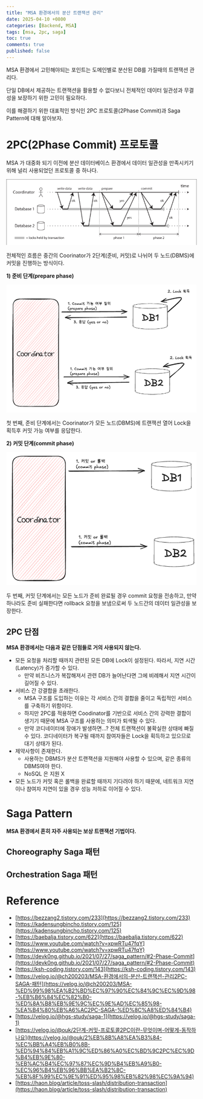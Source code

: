 ```yaml
---
title: "MSA 환경에서의 분산 트랜잭션 관리"
date: 2025-04-10 +0800
categories: [Backend, MSA]
tags: [msa, 2pc, saga]
toc: true
comments: true
published: false
---
```


MSA 환경에서 고민해야되는 포인트는 도메인별로 분산된 DB를 가질때의 트랜잭션 관리다.

단일 DB에서 제공하는 트랜잭션을 활용할 수 없다보니 전체적인 데이터 일관성과 무결성을 보장하기 위한 고민이 필요하다.

이를 해결하기 위한 대표적인 방식인 2PC 프로토콜(2Phase Commit)과 Saga Pattern에 대해 알아보자.

# 2PC(2Phase Commit) 프로토콜
MSA 가 대중화 되기 이전에 분산 데이터베이스 환경에서 데이터 일관성을 만족시키기 위해 널리 사용되었던 프로토콜 중 하나다.

![Image](./MSA환경에서의분산트랜잭션관리_2PC_구조.png)

전체적인 흐름은 중간의 Coorinator가 2단계(준비, 커밋)로 나뉘어 두 노드(DBMS)에 커밋을 진행하는 방식이다.

**1) 준비 단계(prepare phase)**

![Image](./MSA환경에서의분산트랜잭션관리_2PC_준비단계.png)

첫 번째, 준비 단계에서는 Coorinator가 모든 노드(DBMS)에 트랜잭션 열어 Lock을 획득후 커밋 가능 여부를 응답한다.

**2) 커밋 단계(commit phase)**

![Image](./MSA환경에서의분산트랜잭션관리_2PC_커밋단계.png)

두 번째, 커밋 단계에서는 모든 노드가 준비 완료될 경우 commit 요청을 전송하고, 만약 하나라도 준비 실패한다면 rollback 요청을 보냄으로써 두 노드간의 데이터 일관성을 보장한다.

## 2PC 단점
**MSA 환경에서는 다음과 같은 단점들로 거의 사용되지 않는다.**

- 모든 요청을 처리할 때까지 관련된 모든 DB에 Lock이 설정된다. 따라서, 지연 시간(Latency)가 증가할 수 있다.
  - 만약 비즈니스가 복잡해져서 관련 DB가 늘어난다면 그에 비례해서 지연 시간이 길어질 수 있다.
- 서비스 간 강결합을 초래한다.
    - MSA 구조를 도입하는 이유는 각 서비스 간의 결합을 줄이고 독립적인 서비스를 구축하기 위함이다.
    - 하지만 2PC를 적용하면 Coodinator를 기반으로 서비스 간의 강력한 결합이 생기기 때문에 MSA 구조를 사용하는 의미가 퇴색될 수 있다.
    - 만약 코디네이터에 장애가 발생하면...? 전체 트랜잭션이 불확실한 상태에 빠질 수 있다. 코디네이터가 복구될 때까지 참여자들은 Lock을 획득하고 있으므로 대기 상태가 된다.
- 제약사항이 존재한다.
  - 사용하는 DBMS가 분산 트랜잭션을 지원해야 사용할 수 있으며, 같은 종류의 DBMS여야 한다.
  - NoSQL 은 지원 X
- 모든 노드가 커밋 혹은 롤백을 완료할 때까지 기다려야 하기 때문에, 네트워크 지연이나 참여자 지연이 있을 경우 성능 저하로 이어질 수 있다.

# Saga Pattern
**MSA 환경에서 흔히 자주 사용되는 보상 트랜잭션 기법이다.**



## Choreography Saga 패턴

## Orchestration Saga 패턴

# Reference
- [https://bezzang2.tistory.com/233](https://bezzang2.tistory.com/233)
- [https://kadensungbincho.tistory.com/125](https://kadensungbincho.tistory.com/125)
- [https://baebalja.tistory.com/622](https://baebalja.tistory.com/622)
- [https://www.youtube.com/watch?v=xpwRTu47fqY](https://www.youtube.com/watch?v=xpwRTu47fqY)
- [https://devk0ng.github.io/2021/07/27/saga_pattern/#2-Phase-Commit](https://devk0ng.github.io/2021/07/27/saga_pattern/#2-Phase-Commit)
- [https://ksh-coding.tistory.com/143](https://ksh-coding.tistory.com/143)
- [https://velog.io/@ch200203/MSA-환경에서의-분산-트랜잭션-관리2PC-SAGA-패턴](https://velog.io/@ch200203/MSA-%ED%99%98%EA%B2%BD%EC%97%90%EC%84%9C%EC%9D%98-%EB%B6%84%EC%82%B0-%ED%8A%B8%EB%9E%9C%EC%9E%AD%EC%85%98-%EA%B4%80%EB%A6%AC2PC-SAGA-%ED%8C%A8%ED%84%B4)
- [https://velog.io/@hgs-study/saga-1](https://velog.io/@hgs-study/saga-1)
- [https://velog.io/@ouk/2단계-커밋-프로토콜2PC이란-무엇이며-어떻게-동작하나요](https://velog.io/@ouk/2%EB%8B%A8%EA%B3%84-%EC%BB%A4%EB%B0%8B-%ED%94%84%EB%A1%9C%ED%86%A0%EC%BD%9C2PC%EC%9D%B4%EB%9E%80-%EB%AC%B4%EC%97%87%EC%9D%B4%EB%A9%B0-%EC%96%B4%EB%96%BB%EA%B2%8C-%EB%8F%99%EC%9E%91%ED%95%98%EB%82%98%EC%9A%94)
- [https://haon.blog/article/toss-slash/distribution-transaction](https://haon.blog/article/toss-slash/distribution-transaction)